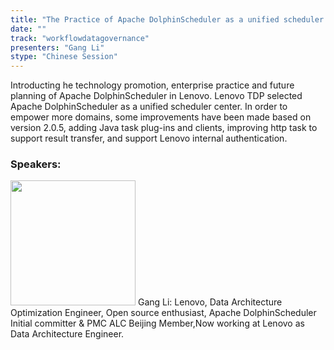 ```yaml
---
title: "The Practice of Apache DolphinScheduler as a unified scheduler center in Lenovo"
date: "" 
track: "workflowdatagovernance"
presenters: "Gang Li"
stype: "Chinese Session"
---
```

Introducting he technology promotion, enterprise practice and future planning of Apache DolphinScheduler in Lenovo.
Lenovo TDP selected Apache DolphinScheduler as a unified scheduler center. 
In order to empower more domains, some improvements have been made based on version 2.0.5, adding Java task plug-ins and clients, improving http task to support result transfer, and support Lenovo internal authentication.
 ### Speakers: 
 <img src="images/speaker/1162.png" width="200" />
 Gang Li: Lenovo, Data Architecture Optimization Engineer, Open source enthusiast, Apache DolphinScheduler Initial committer & PMC
ALC Beijing Member,Now working at Lenovo as Data Architecture Engineer.
 